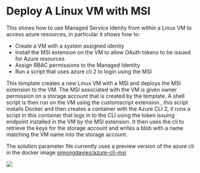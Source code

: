 # Deploy A Linux VM with MSI

This shows how to use Managed Service Idenity from within a Linux VM to access azure resources, in particular it shows how to:

- Create a VM with a system assigned idenity
- Install the MSI extension on the VM to allow OAuth tokens to be issued for Azure resources
- Assign RBAC permissions to the Managed Identity
- Run a script that uses azure cli 2 to login using the MSI

This template creates a new Linux VM with a MSI and deploys the MSI extension to the VM. The MSI associated with the VM is given owner permission on a storage account that is created by the template. A shell script is then run on the VM using the customscript extension , this script installs Docker and then creates a container with the Azure CLI 2, it runs a script in this container that logs in to the CLI using the token issuing endpoint installed in the VM by the MSI extension. It then uses the cli to retrieve the keys for the storage account and writes a blob with a name matching the VM name into the storage account.

The solution parameter file currently uses a preview version of the azure cli in the docker image [simongdavies/azure-cli-msi](https://hub.docker.com/r/simongdavies/azure-cli-msi/)

<a href="https://portal.azure.com/#create/Microsoft.Template/uri/https%3A%2F%2Fraw.githubusercontent.com%2Fqrick26%2Fazuremsi%2Fmaster%2Flinuxmsi%2Fazuredeploy.json" target="_blank">
    <img src="http://azuredeploy.net/deploybutton.png"/>
</a>
